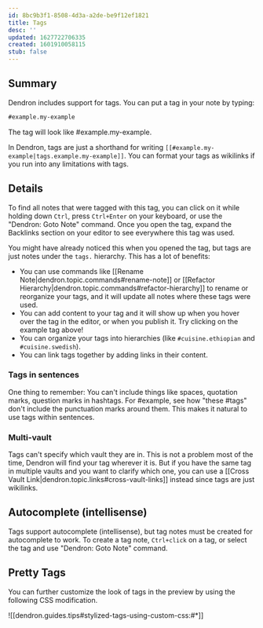 ```yaml
---
id: 8bc9b3f1-8508-4d3a-a2de-be9f12ef1821
title: Tags
desc: ''
updated: 1627722706335
created: 1601910058115
stub: false
---
```


## Summary

Dendron includes support for tags. You can put a tag in your note by typing:

```md
#example.my-example
```

The tag will look like #example.my-example.

In Dendron, tags are just a shorthand for writing `[[#example.my-example|tags.example.my-example]]`. You can format your tags as wikilinks if you run into any limitations with tags.

## Details
To find all notes that were tagged with this tag, you can click on it while holding down `Ctrl`, press `Ctrl+Enter` on your keyboard, or use the "Dendron: Goto Note" command.
Once you open the tag, expand the Backlinks section on your editor to see everywhere this tag was used.

You might have already noticed this when you opened the tag, but tags are just notes under the `tags.` hierarchy. This has a lot of benefits:

* You can use commands like [[Rename Note|dendron.topic.commands#rename-note]] or [[Refactor Hierarchy|dendron.topic.commands#refactor-hierarchy]] to rename or reorganize your tags, and it will update all notes where these tags were used.
* You can add content to your tag and it will show up when you hover over the tag in the editor, or when you publish it. Try clicking on the example tag above!
* You can organize your tags into hierarchies (like `#cuisine.ethiopian` and `#cuisine.swedish`).
* You can link tags together by adding links in their content.

### Tags in sentences

One thing to remember: You can't include things like spaces, quotation marks,
question marks in hashtags. For #example, see how "these #tags" don't include
the punctuation marks around them. This makes it natural to use tags within
sentences.

### Multi-vault

Tags can't specify which vault they are in. This is not a problem most of the
time, Dendron will find your tag wherever it is. But if you have the
same tag in multiple vaults and you want to clarify which one, you can use a
[[Cross Vault Link|dendron.topic.links#cross-vault-links]] instead since tags
are just wikilinks.

## Autocomplete (intellisense)

Tags support autocomplete (intellisense), but tag notes must be created for
autocomplete to work. To create a tag note, `Ctrl+click` on a tag, or select the
tag and use "Dendron: Goto Note" command.

## Pretty Tags

You can further customize the look of tags in the preview by using the following CSS modification.

![[dendron.guides.tips#stylized-tags-using-custom-css:#*]]

